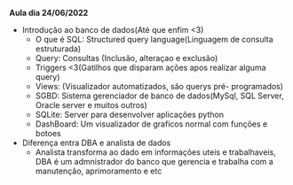 **Aula dia 24/06/2022**
- Introdução ao banco de dados(Até que enfim <3)
    - O que é SQL: Structured query language(Linguagem de consulta estruturada)
    - Query: Consultas (Inclusão, alteraçao e exclusão) 
    - Triggers <3(Gatilhos que disparam ações apos realizar alguma query)
    - Views: (Visualizador automatizados, são querys pré- programados)
    - SGBD: Sistema gerenciador de banco de dados(MySql, SQL Server, Oracle server e muitos outros)
    - SQLite: Server para desenvolver aplicações python
    - DashBoard: Um visualizador de graficos normal com funções e botoes
- Diferença entra DBA e analista de dados
    - Analista transforma ao dado em informações uteis e trabalhaveis, DBA é um admnistrador do banco que gerencia e trabalha com a manutenção, 
    aprimoramento e etc


